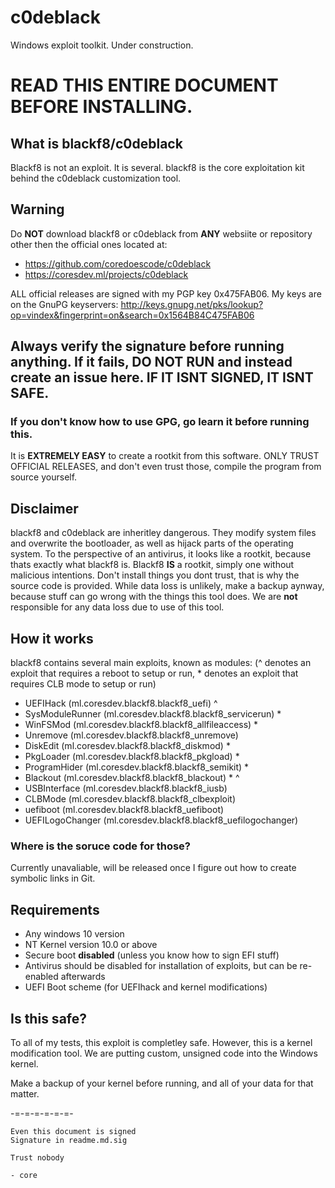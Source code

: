 # c0deblack
Windows exploit toolkit. Under construction.

# READ THIS ENTIRE DOCUMENT BEFORE INSTALLING.

## What is blackf8/c0deblack
Blackf8 is not an exploit. It is several. blackf8 is the core exploitation kit behind the c0deblack customization tool.

## Warning
Do **NOT** download blackf8 or c0deblack from **ANY** websiite or repository other then the official ones located at:
- https://github.com/coredoescode/c0deblack
- https://coresdev.ml/projects/c0deblack

ALL official releases are signed with my PGP key 0x475FAB06. My keys are on the GnuPG keyservers:
http://keys.gnupg.net/pks/lookup?op=vindex&fingerprint=on&search=0x1564B84C475FAB06

## Always verify the signature before running anything. If it fails, DO NOT RUN and instead create an issue here. IF IT ISNT SIGNED, IT ISNT SAFE.
### If you don't know how to use GPG, go learn it before running this.

It is **EXTREMELY EASY** to create a rootkit from this software. ONLY TRUST OFFICIAL RELEASES, and don't even trust those, compile the program from source yourself.

## Disclaimer
blackf8 and c0deblack are inheritley dangerous. They modify system files and overwrite the bootloader, as well as hijack parts of the operating system. To the perspective of an antivirus, it looks like a rootkit, because thats exactly what blackf8 is. Blackf8 **IS** a rootkit, simply one without malicious intentions. Don't install things you dont trust, that is why the source code is provided. While data loss is unlikely, make a backup aynway, because stuff can go wrong with the things this tool does. We are **not** responsible for any data loss due to use of this tool.

## How it works
blackf8 contains several main exploits, known as modules:
(^ denotes an exploit that requires a reboot to setup or run, * denotes an exploit that requires CLB mode to setup or run)
- UEFIHack (ml.coresdev.blackf8.blackf8_uefi) ^
- SysModuleRunner (ml.coresdev.blackf8.blackf8_servicerun) \*
- WinFSMod (ml.coresdev.blackf8.blackf8_allfileaccess) \*
- Unremove (ml.coresdev.blackf8.blackf8_unremove)
- DiskEdit (ml.coresdev.blackf8.blackf8_diskmod) \*
- PkgLoader (ml.coresdev.blackf8.blackf8_pkgload) \*
- ProgramHider (ml.coresdev.blackf8.blackf8_semikit) \*
- Blackout (ml.coresdev.blackf8.blackf8_blackout) \* ^
- USBInterface (ml.coresdev.blackf8.blackf8_iusb) 
- CLBMode (ml.coresdev.blackf8.blackf8_clbexploit)
- uefiboot (ml.coresdev.blackf8.blackf8_uefiboot)
- UEFILogoChanger (ml.coresdev.blackf8.blackf8_uefilogochanger)

### Where is the soruce code for those?
Currently unavaliable, will be released once I figure out how to create symbolic links in Git.

## Requirements
- Any windows 10 version
- NT Kernel version 10.0 or above
- Secure boot **disabled** (unless you know how to sign EFI stuff)
- Antivirus should be disabled for installation of exploits, but can be re-enabled afterwards
- UEFI Boot scheme (for UEFIhack and kernel modifications)

## Is this safe?
To all of my tests, this exploit is completley safe. However, this is a kernel modification tool. We are putting custom, unsigned code into the Windows kernel.

Make a backup of your kernel before running, and all of your data for that matter.

\-\=\-\=\-\=\-\=\-\=\-\=\-

```
Even this document is signed
Signature in readme.md.sig

Trust nobody

- core
```
